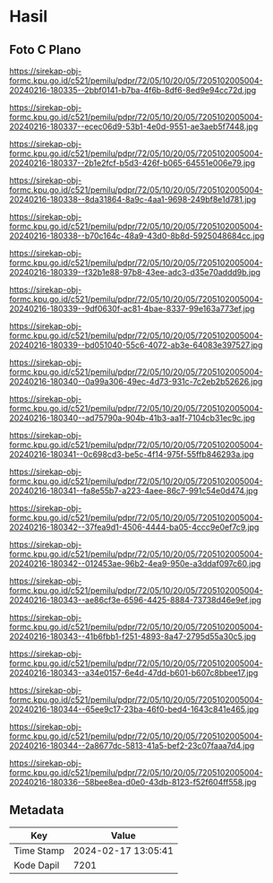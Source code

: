 # Hasil

## Foto C Plano

https://sirekap-obj-formc.kpu.go.id/c521/pemilu/pdpr/72/05/10/20/05/7205102005004-20240216-180335--2bbf0141-b7ba-4f6b-8df6-8ed9e94cc72d.jpg

https://sirekap-obj-formc.kpu.go.id/c521/pemilu/pdpr/72/05/10/20/05/7205102005004-20240216-180337--ecec06d9-53b1-4e0d-9551-ae3aeb5f7448.jpg

https://sirekap-obj-formc.kpu.go.id/c521/pemilu/pdpr/72/05/10/20/05/7205102005004-20240216-180337--2b1e2fcf-b5d3-426f-b065-64551e006e79.jpg

https://sirekap-obj-formc.kpu.go.id/c521/pemilu/pdpr/72/05/10/20/05/7205102005004-20240216-180338--8da31864-8a9c-4aa1-9698-249bf8e1d781.jpg

https://sirekap-obj-formc.kpu.go.id/c521/pemilu/pdpr/72/05/10/20/05/7205102005004-20240216-180338--b70c164c-48a9-43d0-8b8d-5925048684cc.jpg

https://sirekap-obj-formc.kpu.go.id/c521/pemilu/pdpr/72/05/10/20/05/7205102005004-20240216-180339--f32b1e88-97b8-43ee-adc3-d35e70addd9b.jpg

https://sirekap-obj-formc.kpu.go.id/c521/pemilu/pdpr/72/05/10/20/05/7205102005004-20240216-180339--9df0630f-ac81-4bae-8337-99e163a773ef.jpg

https://sirekap-obj-formc.kpu.go.id/c521/pemilu/pdpr/72/05/10/20/05/7205102005004-20240216-180339--bd051040-55c6-4072-ab3e-64083e397527.jpg

https://sirekap-obj-formc.kpu.go.id/c521/pemilu/pdpr/72/05/10/20/05/7205102005004-20240216-180340--0a99a306-49ec-4d73-931c-7c2eb2b52626.jpg

https://sirekap-obj-formc.kpu.go.id/c521/pemilu/pdpr/72/05/10/20/05/7205102005004-20240216-180340--ad75790a-904b-41b3-aa1f-7104cb31ec9c.jpg

https://sirekap-obj-formc.kpu.go.id/c521/pemilu/pdpr/72/05/10/20/05/7205102005004-20240216-180341--0c698cd3-be5c-4f14-975f-55ffb846293a.jpg

https://sirekap-obj-formc.kpu.go.id/c521/pemilu/pdpr/72/05/10/20/05/7205102005004-20240216-180341--fa8e55b7-a223-4aee-86c7-991c54e0d474.jpg

https://sirekap-obj-formc.kpu.go.id/c521/pemilu/pdpr/72/05/10/20/05/7205102005004-20240216-180342--37fea9d1-4506-4444-ba05-4ccc9e0ef7c9.jpg

https://sirekap-obj-formc.kpu.go.id/c521/pemilu/pdpr/72/05/10/20/05/7205102005004-20240216-180342--012453ae-96b2-4ea9-950e-a3ddaf097c60.jpg

https://sirekap-obj-formc.kpu.go.id/c521/pemilu/pdpr/72/05/10/20/05/7205102005004-20240216-180343--ae86cf3e-6596-4425-8884-73738d46e9ef.jpg

https://sirekap-obj-formc.kpu.go.id/c521/pemilu/pdpr/72/05/10/20/05/7205102005004-20240216-180343--41b6fbb1-f251-4893-8a47-2795d55a30c5.jpg

https://sirekap-obj-formc.kpu.go.id/c521/pemilu/pdpr/72/05/10/20/05/7205102005004-20240216-180343--a34e0157-6e4d-47dd-b601-b607c8bbee17.jpg

https://sirekap-obj-formc.kpu.go.id/c521/pemilu/pdpr/72/05/10/20/05/7205102005004-20240216-180344--65ee9c17-23ba-46f0-bed4-1643c841e465.jpg

https://sirekap-obj-formc.kpu.go.id/c521/pemilu/pdpr/72/05/10/20/05/7205102005004-20240216-180344--2a8677dc-5813-41a5-bef2-23c07faaa7d4.jpg

https://sirekap-obj-formc.kpu.go.id/c521/pemilu/pdpr/72/05/10/20/05/7205102005004-20240216-180336--58bee8ea-d0e0-43db-8123-f52f604ff558.jpg


## Metadata

| Key        | Value               |
| ---------- | ------------------- |
| Time Stamp | 2024-02-17 13:05:41 |
| Kode Dapil | 7201                |




